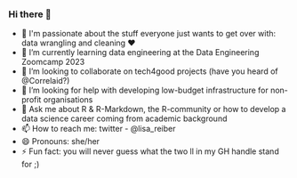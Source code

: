 ### Hi there 👋

- 🔭 I'm passionate about the stuff everyone just wants to get over with: data wrangling and cleaning :heart:
- 🌱 I’m currently learning data engineering at the Data Engineering Zoomcamp 2023
- 👯 I’m looking to collaborate on tech4good projects (have you heard of @Correlaid?)
- 🤔 I’m looking for help with developing low-budget infrastructure for non-profit organisations
- 💬 Ask me about R & R-Markdown, the R-community or how to develop a data science career coming from academic background
- 📫 How to reach me: twitter - @lisa_reiber
- 😄 Pronouns: she/her
- ⚡ Fun fact: you will never guess what the two ll in my GH handle stand for ;)

